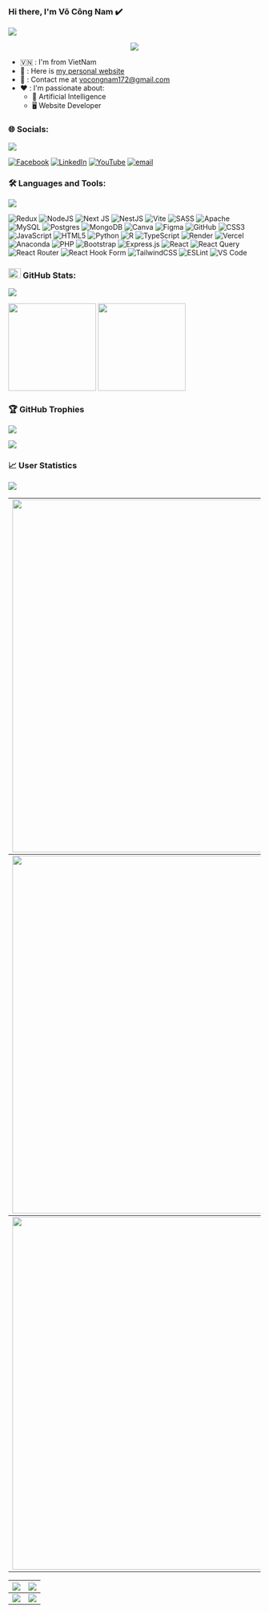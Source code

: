 ### Hi there, I'm Võ Công Nam ✔️

<img src="https://user-images.githubusercontent.com/73097560/115834477-dbab4500-a447-11eb-908a-139a6edaec5c.gif">

<p align="center" color="#36BCF7FF"><img src="https://readme-typing-svg.herokuapp.com?font=Fira+Code&pause=1000&width=435&lines=I'm+a+Frontend+Developer"></p>

- 🇻🇳 : I'm from VietNam
- 👀 : Here is [my personal website](https://namvo.vercel.app/)
- 📧 : Contact me at [vocongnam172@gmail.com](mailto:vocongnam172@gmail.com)
- ❤️ : I'm passionate about:
  - 🧠 Artificial Intelligence
  - 🖥️ Website Developer
###  🌐 Socials:
<img src="https://user-images.githubusercontent.com/73097560/115834477-dbab4500-a447-11eb-908a-139a6edaec5c.gif">

[![Facebook](https://img.shields.io/badge/Facebook-%231877F2.svg?logo=Facebook&logoColor=white)](https://www.facebook.com/nam.vo.332753) [![LinkedIn](https://img.shields.io/badge/LinkedIn-%230077B5.svg?logo=linkedin&logoColor=white)](https://linkedin.com/in/v%C3%B5-c%C3%B4ng-nam-00a192326/) [![YouTube](https://img.shields.io/badge/YouTube-%23FF0000.svg?logo=YouTube&logoColor=white)](https://youtube.com/@namvo17_01) [![email](https://img.shields.io/badge/Email-D14836?logo=gmail&logoColor=white)](mailto:vocongnam172@gmail.com) 

### 🛠 Languages and Tools:
<img src="https://user-images.githubusercontent.com/73097560/115834477-dbab4500-a447-11eb-908a-139a6edaec5c.gif">

![Redux](https://img.shields.io/badge/redux-%23593d88.svg?style=for-the-badge&logo=redux&logoColor=white) ![NodeJS](https://img.shields.io/badge/node.js-6DA55F?style=for-the-badge&logo=node.js&logoColor=white) ![Next JS](https://img.shields.io/badge/Next-black?style=for-the-badge&logo=next.js&logoColor=white) ![NestJS](https://img.shields.io/badge/nestjs-%23E0234E.svg?style=for-the-badge&logo=nestjs&logoColor=white) ![Vite](https://img.shields.io/badge/vite-%23646CFF.svg?style=for-the-badge&logo=vite&logoColor=white) ![SASS](https://img.shields.io/badge/SASS-hotpink.svg?style=for-the-badge&logo=SASS&logoColor=white) ![Apache](https://img.shields.io/badge/apache-%23D42029.svg?style=for-the-badge&logo=apache&logoColor=white) ![MySQL](https://img.shields.io/badge/mysql-4479A1.svg?style=for-the-badge&logo=mysql&logoColor=white) ![Postgres](https://img.shields.io/badge/postgres-%23316192.svg?style=for-the-badge&logo=postgresql&logoColor=white) ![MongoDB](https://img.shields.io/badge/MongoDB-%234ea94b.svg?style=for-the-badge&logo=mongodb&logoColor=white) ![Canva](https://img.shields.io/badge/Canva-%2300C4CC.svg?style=for-the-badge&logo=Canva&logoColor=white) ![Figma](https://img.shields.io/badge/figma-%23F24E1E.svg?style=for-the-badge&logo=figma&logoColor=white) ![GitHub](https://img.shields.io/badge/github-%23121011.svg?style=for-the-badge&logo=github&logoColor=white) ![CSS3](https://img.shields.io/badge/css3-%231572B6.svg?style=for-the-badge&logo=css3&logoColor=white) ![JavaScript](https://img.shields.io/badge/javascript-%23323330.svg?style=for-the-badge&logo=javascript&logoColor=%23F7DF1E) ![HTML5](https://img.shields.io/badge/html5-%23E34F26.svg?style=for-the-badge&logo=html5&logoColor=white) ![Python](https://img.shields.io/badge/python-3670A0?style=for-the-badge&logo=python&logoColor=ffdd54) ![R](https://img.shields.io/badge/r-%23276DC3.svg?style=for-the-badge&logo=r&logoColor=white) ![TypeScript](https://img.shields.io/badge/typescript-%23007ACC.svg?style=for-the-badge&logo=typescript&logoColor=white) ![Render](https://img.shields.io/badge/Render-%46E3B7.svg?style=for-the-badge&logo=render&logoColor=white) ![Vercel](https://img.shields.io/badge/vercel-%23000000.svg?style=for-the-badge&logo=vercel&logoColor=white) ![Anaconda](https://img.shields.io/badge/Anaconda-%2344A833.svg?style=for-the-badge&logo=anaconda&logoColor=white) ![PHP](https://img.shields.io/badge/php-%23777BB4.svg?style=for-the-badge&logo=php&logoColor=white) ![Bootstrap](https://img.shields.io/badge/bootstrap-%238511FA.svg?style=for-the-badge&logo=bootstrap&logoColor=white) ![Express.js](https://img.shields.io/badge/express.js-%23404d59.svg?style=for-the-badge&logo=express&logoColor=%2361DAFB) ![React](https://img.shields.io/badge/react-%2320232a.svg?style=for-the-badge&logo=react&logoColor=%2361DAFB) ![React Query](https://img.shields.io/badge/-React%20Query-FF4154?style=for-the-badge&logo=react%20query&logoColor=white) ![React Router](https://img.shields.io/badge/React_Router-CA4245?style=for-the-badge&logo=react-router&logoColor=white) ![React Hook Form](https://img.shields.io/badge/React%20Hook%20Form-%23EC5990.svg?style=for-the-badge&logo=reacthookform&logoColor=white) ![TailwindCSS](https://img.shields.io/badge/tailwindcss-%2338B2AC.svg?style=for-the-badge&logo=tailwind-css&logoColor=white) ![ESLint](https://img.shields.io/badge/ESLint-4B3263?style=for-the-badge&logo=eslint&logoColor=white) ![VS Code](https://img.shields.io/badge/VS%20Code-0078D4.svg?style=for-the-badge&logo=visual-studio-code&logoColor=white)


### <img src="https://media.giphy.com/media/cj87CxfRtrUifF3Ryk/giphy.gif" width="25px" height="20px"> GitHub Stats:
<img src="https://user-images.githubusercontent.com/73097560/115834477-dbab4500-a447-11eb-908a-139a6edaec5c.gif">

[<img src="https://github-readme-stats.vercel.app/api?username=NamVo17&show_icons=true&count_private=true&bg_color=30,e96443,904e95&title_color=fff&text_color=fff&cache_seconds=1800" height="175">](https://github-readme-stats.vercel.app/api?username=NamVo17) 
[<img src="https://github-readme-stats.vercel.app/api/top-langs/?username=NamVo17&layout=compact&bg_color=30,e96443,904e95&title_color=fff&text_color=fff&cache_seconds=1800" height="175">](https://github-readme-stats.vercel.app/api?username=NamVo17)


### 🏆 GitHub Trophies
<img src="https://user-images.githubusercontent.com/73097560/115834477-dbab4500-a447-11eb-908a-139a6edaec5c.gif">

![](https://github-profile-trophy.vercel.app/?username=NamVo17&theme=radical&no-frame=false&no-bg=true&margin-w=4)

### 📈 User Statistics
<img src="https://user-images.githubusercontent.com/73097560/115834477-dbab4500-a447-11eb-908a-139a6edaec5c.gif">
<table>
  <tbody>
    <tr>
      <td>
        <a href="https://github-readme-streak-stats.herokuapp.com/?user=namvo17">
          <img width="705" src="https://github-readme-streak-stats.herokuapp.com/?user=namvo17&bg_color=30,e96443,904e95&title_color=fff&text_color=fff&theme=radical&hide_border=true&cache_seconds=1800">
        </a>
      </td>
    </tr>
  </tbody>
  <tbody>
    <tr>
      <td>
        <a href="https://github-profile-summary-cards.vercel.app/api/cards/profile-details?username=namvo17">
          <img width="715" src="https://github-profile-summary-cards.vercel.app/api/cards/profile-details?username=namvo17&theme=dracula&cache_seconds=1800"/>
        </a>
      </td>
    </tr>
  </tbody>
  <tbody>
    <tr>
      <td>
        <a href="https://github-readme-activity-graph.vercel.app/graph?username=namvo17">
          <img width="705" src="https://github-readme-activity-graph.vercel.app/graph?username=namvo17&theme=dracula&cache_seconds=1800">
        </a>
      </td>
    </tr>
  </tbody>
</table>

<table>
  <tbody>
    <tr>
      <th>
        <a href="https://github-profile-summary-cards.vercel.app/api/cards/repos-per-language?username=namvo17">
          <img src="https://github-profile-summary-cards.vercel.app/api/cards/repos-per-language?username=namvo17&theme=dracula&cache_seconds=1800"/>
        </a>
      </th>
      <th>
        <a href="https://github-profile-summary-cards.vercel.app/api/cards/most-commit-language?username=namvo17&">
          <img src="https://github-profile-summary-cards.vercel.app/api/cards/most-commit-language?username=namvo17&theme=dracula&cache_seconds=1800"/>
        </a>
      </th>
    </tr>
  </tbody>
  <tbody>
    <tr>
      <td>
        <a href="https://github-profile-summary-cards.vercel.app/api/cards/stats?username=namvo17">
          <img src="https://github-profile-summary-cards.vercel.app/api/cards/stats?username=namvo17&theme=dracula&cache_seconds=1800"/>
        </a>
      </td>
      <td>
        <a href="https://github-profile-summary-cards.vercel.app/api/cards/productive-time?username=namvo17">
          <img src="https://github-profile-summary-cards.vercel.app/api/cards/productive-time?username=namvo17&theme=dracula&cache_seconds=1800"/>
        </a>
      </td>
    </tr>
  </tbody>
</table>


